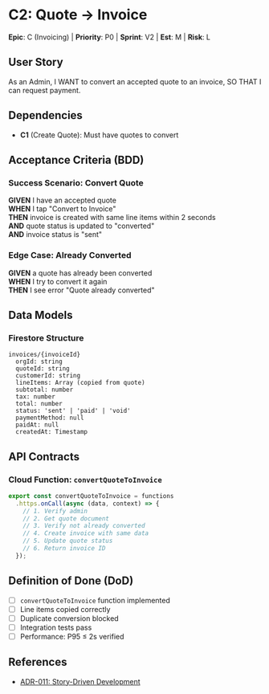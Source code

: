 # C2: Quote → Invoice

**Epic**: C (Invoicing) | **Priority**: P0 | **Sprint**: V2 | **Est**: M | **Risk**: L

## User Story
As an Admin, I WANT to convert an accepted quote to an invoice, SO THAT I can request payment.

## Dependencies
- **C1** (Create Quote): Must have quotes to convert

## Acceptance Criteria (BDD)

### Success Scenario: Convert Quote
**GIVEN** I have an accepted quote  
**WHEN** I tap "Convert to Invoice"  
**THEN** invoice is created with same line items within 2 seconds  
**AND** quote status is updated to "converted"  
**AND** invoice status is "sent"

### Edge Case: Already Converted
**GIVEN** a quote has already been converted  
**WHEN** I try to convert it again  
**THEN** I see error "Quote already converted"

## Data Models

### Firestore Structure
```
invoices/{invoiceId}
  orgId: string
  quoteId: string
  customerId: string
  lineItems: Array (copied from quote)
  subtotal: number
  tax: number
  total: number
  status: 'sent' | 'paid' | 'void'
  paymentMethod: null
  paidAt: null
  createdAt: Timestamp
```

## API Contracts

### Cloud Function: `convertQuoteToInvoice`
```typescript
export const convertQuoteToInvoice = functions
  .https.onCall(async (data, context) => {
    // 1. Verify admin
    // 2. Get quote document
    // 3. Verify not already converted
    // 4. Create invoice with same data
    // 5. Update quote status
    // 6. Return invoice ID
  });
```

## Definition of Done (DoD)
- [ ] `convertQuoteToInvoice` function implemented
- [ ] Line items copied correctly
- [ ] Duplicate conversion blocked
- [ ] Integration tests pass
- [ ] Performance: P95 ≤ 2s verified

## References
- [ADR-011: Story-Driven Development](../../adrs/011-story-driven-development.md)
